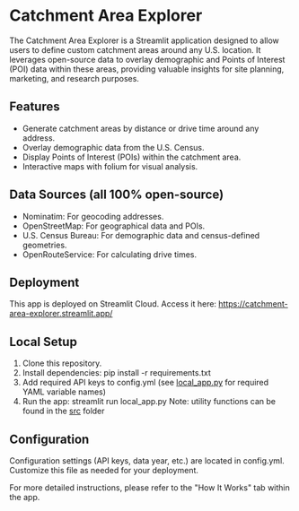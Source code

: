 # Catchment Area Explorer
The Catchment Area Explorer is a Streamlit application designed to allow users to define custom catchment areas around any U.S. location. It leverages open-source data to overlay demographic and Points of Interest (POI) data within these areas, providing valuable insights for site planning, marketing, and research purposes.

## Features
- Generate catchment areas by distance or drive time around any address.
- Overlay demographic data from the U.S. Census.
- Display Points of Interest (POIs) within the catchment area.
- Interactive maps with folium for visual analysis.

## Data Sources (all 100% open-source)
- Nominatim: For geocoding addresses.
- OpenStreetMap: For geographical data and POIs.
- U.S. Census Bureau: For demographic data and census-defined geometries.
- OpenRouteService: For calculating drive times.

## Deployment
This app is deployed on Streamlit Cloud. Access it here: https://catchment-area-explorer.streamlit.app/ 

## Local Setup
1. Clone this repository.
2. Install dependencies: pip install -r requirements.txt
3. Add required API keys to config.yml (see [local_app.py](https://github.com/toratommy/catchment-area-app/blob/main/local_app.py) for required YAML variable names)
4. Run the app: streamlit run local_app.py
Note: utility functions can be found in the [src](https://github.com/toratommy/catchment-area-app/tree/main/src) folder

## Configuration
Configuration settings (API keys, data year, etc.) are located in config.yml. Customize this file as needed for your deployment.

For more detailed instructions, please refer to the "How It Works" tab within the app.

